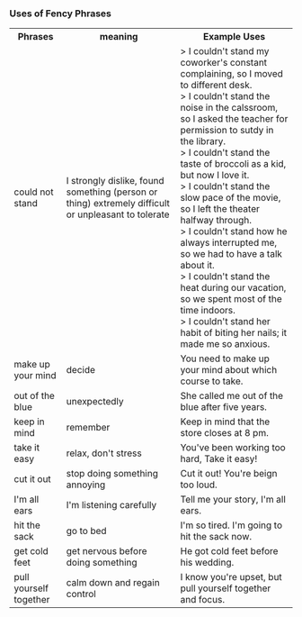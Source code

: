 ### **Uses of Fency Phrases**

<table>
    <tr>
        <th>Phrases</th>
        <th>meaning</th>
        <th>Example Uses</th>
    </tr>
    <tr>
        <td>could not stand</td>
        <td>I strongly dislike, found something (person or thing) extremely difficult or unpleasant to tolerate</td>
        <td>> I couldn't stand my coworker's constant complaining, so I moved to different desk. <br>> I couldn't stand the noise in the calssroom, so I asked the teacher for permission to sutdy in the library.<br>> I couldn't stand the taste of broccoli as a kid, but now I love it.<br>> I couldn't stand the slow pace of the movie, so I left the theater halfway through.<br>> I couldn't stand how he always interrupted me, so we had to have a talk about it.<br>> I couldn't stand the heat during our vacation, so we spent most of the time indoors.<br>> I couldn't stand her habit of biting her nails; it made me so anxious.</td>
    </tr>
    <tr>
        <td>make up your mind</td>
        <td>decide</td>
        <td>You need to make up your mind about which course to take.</td>
    </tr>
    <tr>
        <td>out of the blue</td>
        <td>unexpectedly</td>
        <td>She called me out of the blue after five years.</td>
    </tr>
    <tr>
        <td>keep in mind</td>
        <td>remember</td>
        <td>Keep in mind that the store closes at 8 pm.</td>
    </tr>
    <tr>
        <td>take it easy</td>
        <td>relax, don't stress</td>
        <td>You've been working too hard, Take it easy!</td>
    </tr>
    <tr>
        <td>cut it out</td>
        <td>stop doing something annoying</td>
        <td>Cut it out! You're beign too loud.</td>
    </tr>
    <tr>
        <td>I'm all ears</td>
        <td>I'm listening carefully</td>
        <td>Tell me your story, I'm all ears.</td>
    </tr>
    <tr>
        <td>hit the sack</td>
        <td>go to bed</td>
        <td>I'm so tired. I'm going to hit the sack now.</td>
    </tr>
    <tr>
        <td>get cold feet</td>
        <td>get nervous before doing something</td>
        <td>He got cold feet before his wedding.</td>
    </tr>
    <tr>
        <td>pull yourself together</td>
        <td>calm down and regain control</td>
        <td>I know you're upset, but pull yourself together and focus.</td>
    </tr>
</table>